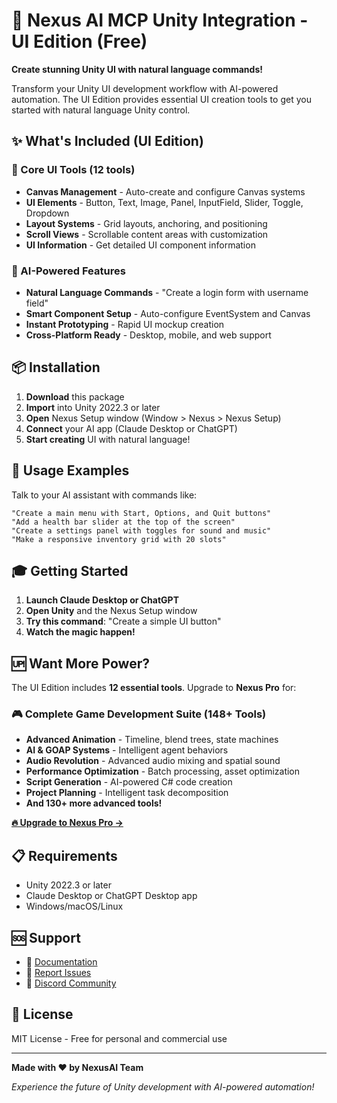 # 🎨 Nexus AI MCP Unity Integration - UI Edition (Free)

**Create stunning Unity UI with natural language commands!** 

Transform your Unity UI development workflow with AI-powered automation. The UI Edition provides essential UI creation tools to get you started with natural language Unity control.

## ✨ What's Included (UI Edition)

### 🎯 Core UI Tools (12 tools)
- **Canvas Management** - Auto-create and configure Canvas systems
- **UI Elements** - Button, Text, Image, Panel, InputField, Slider, Toggle, Dropdown
- **Layout Systems** - Grid layouts, anchoring, and positioning
- **Scroll Views** - Scrollable content areas with customization
- **UI Information** - Get detailed UI component information

### 🚀 AI-Powered Features
- **Natural Language Commands** - "Create a login form with username field"
- **Smart Component Setup** - Auto-configure EventSystem and Canvas
- **Instant Prototyping** - Rapid UI mockup creation
- **Cross-Platform Ready** - Desktop, mobile, and web support

## 📦 Installation

1. **Download** this package
2. **Import** into Unity 2022.3 or later
3. **Open** Nexus Setup window (Window > Nexus > Nexus Setup)
4. **Connect** your AI app (Claude Desktop or ChatGPT)
5. **Start creating** UI with natural language!

## 💬 Usage Examples

Talk to your AI assistant with commands like:

```
"Create a main menu with Start, Options, and Quit buttons"
"Add a health bar slider at the top of the screen"
"Create a settings panel with toggles for sound and music"
"Make a responsive inventory grid with 20 slots"
```

## 🎓 Getting Started

1. **Launch Claude Desktop or ChatGPT**
2. **Open Unity** and the Nexus Setup window
3. **Try this command**: "Create a simple UI button"
4. **Watch the magic happen!**

## 🆙 Want More Power?

The UI Edition includes **12 essential tools**. Upgrade to **Nexus Pro** for:

### 🎮 Complete Game Development Suite (148+ Tools)
- **Advanced Animation** - Timeline, blend trees, state machines
- **AI & GOAP Systems** - Intelligent agent behaviors
- **Audio Revolution** - Advanced audio mixing and spatial sound
- **Performance Optimization** - Batch processing, asset optimization
- **Script Generation** - AI-powered C# code creation
- **Project Planning** - Intelligent task decomposition
- **And 130+ more advanced tools!**

[**🔥 Upgrade to Nexus Pro →**](https://assetstore.unity.com/packages/tools/nexus-pro)

## 📋 Requirements

- Unity 2022.3 or later
- Claude Desktop or ChatGPT Desktop app
- Windows/macOS/Linux

## 🆘 Support

- 📖 [Documentation](https://github.com/miu-chang/Nexus-Free/wiki)
- 🐛 [Report Issues](https://github.com/miu-chang/Nexus-Free/issues)
- 💬 [Discord Community](https://discord.gg/nexusai)

## 📄 License

MIT License - Free for personal and commercial use

---

**Made with ❤️ by NexusAI Team**

*Experience the future of Unity development with AI-powered automation!*